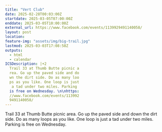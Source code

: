 ```yaml
---
title: "Vert Club"
date: 2025-02-28T00:03:00Z
startdate: 2025-03-05T07:00:00Z
enddate: 2025-03-05T10:00:00Z
external_url: https://www.facebook.com/events/1139929491140058/
layout: post
location: 
feature-img: "assets/img/big-trail.jpg"
lastmod: 2025-03-03T17:08:58Z
outputs:
  - html
  - calendar
ICSDescription: |+2
  Trail 33 at Thumb Butte picnic a  rea. Go up the paved side and do  wn the dirt side. Do as many loo  ps as you like. One loop is just   a tad under two miles. Parking   is free on Wednesday. \n\nhttps:  //www.facebook.com/events/113992  9491140058/
---
```


Trail 33 at Thumb Butte picnic area. Go up the paved side and down the dirt side. Do as many loops as you like. One loop is just a tad under two miles. Parking is free on Wednesday. <br>
  <br>
  
